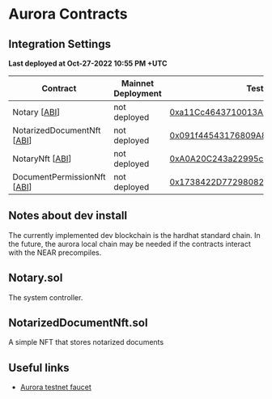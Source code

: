 # Aurora Contracts

## Integration Settings
**Last deployed at Oct-27-2022 10:55 PM +UTC** 

| Contract                                                                                               | Mainnet Deployment | Testnet Address                                                                                                                 |
|--------------------------------------------------------------------------------------------------------|--------------------|---------------------------------------------------------------------------------------------------------------------------------|
| Notary [[ABI](./artifacts/contracts/Notary.sol/Notary.json)]                                           |    not deployed    | [0xa11Cc4643710013A2E937925B63856A21D543e4a](https://testnet.aurorascan.dev/address/0xa11Cc4643710013A2E937925B63856A21D543e4a) |
| NotarizedDocumentNft [[ABI](./artifacts/contracts/NotarizedDocumentNft.sol/NotarizedDocumentNft.json)] |    not deployed    | [0x091f44543176809A82cB3AB5A587F41C9d0CaDd4](https://testnet.aurorascan.dev/address/0x091f44543176809A82cB3AB5A587F41C9d0CaDd4) |
| NotaryNft [[ABI](./artifacts/contracts/NotaryNft.sol/NotaryNft.json)] |    not deployed    | [0xA0A20C243a22995ce9a47225F5674c651B02bf32](https://testnet.aurorascan.dev/address/0xA0A20C243a22995ce9a47225F5674c651B02bf32) |
| DocumentPermissionNft [[ABI](./artifacts/contracts/DocumentPermissionNft.sol/DocumentPermissionNft.json)] |    not deployed    | [0x1738422D77298082F2d8d8E8C73AaAE5a9d3990b](https://testnet.aurorascan.dev/address/0x1738422D77298082F2d8d8E8C73AaAE5a9d3990b) |

## Notes about dev install
The currently implemented dev blockchain is the hardhat standard chain. In the future, the aurora local chain may be needed if the contracts interact with the NEAR precompiles.

## Notary.sol
The system controller.

## NotarizedDocumentNft.sol
A simple NFT that stores notarized documents

## Useful links
- [Aurora testnet faucet](https://aurora.dev/faucet)